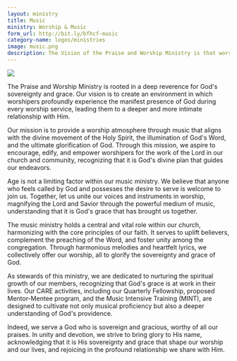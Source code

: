 ```yaml
---
layout: ministry
title: Music
ministry: Worship & Music
form_url: http://bit.ly/bfhcf-music
category-name: logos/ministries
image: music.png
description: The Vision of the Praise and Worship Ministry is that worshipers would experience the manifest presence of God in every worship service and thus draw these worshipers to a deeper and more intimate relationship with God.
---
```


<div class="mt-5 mb-5">
<img src="https://res.cloudinary.com/bfhcf/image/upload/t_music/v1704816775/ministries/music.png" class="img-fluid"/>
</div>

The Praise and Worship Ministry is rooted in a deep reverence for God's sovereignty and grace. Our vision is to create an environment in which worshipers profoundly experience the manifest presence of God during every worship service, leading them to a deeper and more intimate relationship with Him.

Our mission is to provide a worship atmosphere through music that aligns with the divine movement of the Holy Spirit, the illumination of God's Word, and the ultimate glorification of God. Through this mission, we aspire to encourage, edify, and empower worshipers for the work of the Lord in our church and community, recognizing that it is God's divine plan that guides our endeavors.

Age is not a limiting factor within our music ministry. We believe that anyone who feels called by God and possesses the desire to serve is welcome to join us. Together, let us unite our voices and instruments in worship, magnifying the Lord and Savior through the powerful medium of music, understanding that it is God's grace that has brought us together.

The music ministry holds a central and vital role within our church, harmonizing with the core principles of our faith. It serves to uplift believers, complement the preaching of the Word, and foster unity among the congregation. Through harmonious melodies and heartfelt lyrics, we collectively offer our worship, all to glorify the sovereignty and grace of God.

As stewards of this ministry, we are dedicated to nurturing the spiritual growth of our members, recognizing that God's grace is at work in their lives. Our CARE activities, including our Quarterly Fellowship, proposed Mentor-Mentee program, and the Music Intensive Training (MINT), are designed to cultivate not only musical proficiency but also a deeper understanding of God's providence.

Indeed, we serve a God who is sovereign and gracious, worthy of all our praises. In unity and devotion, we strive to bring glory to His name, acknowledging that it is His sovereignty and grace that shape our worship and our lives, and rejoicing in the profound relationship we share with Him.